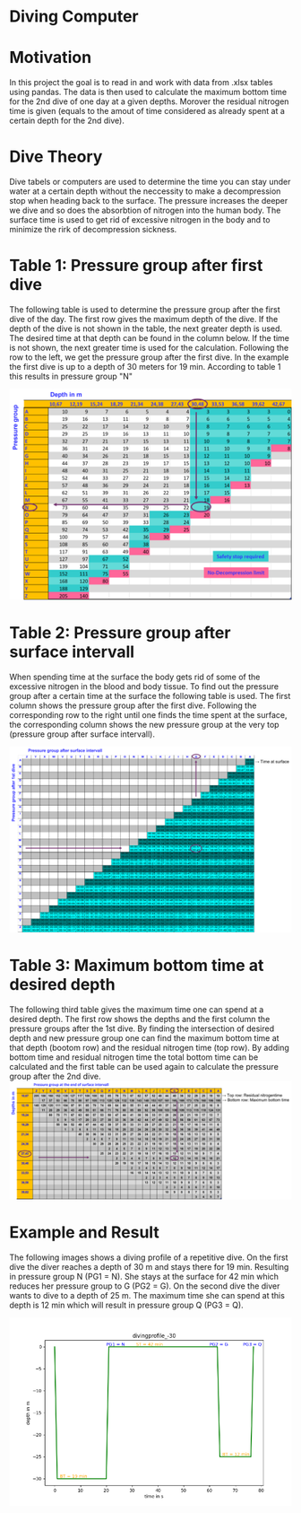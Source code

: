 # Diving Computer
# Motivation
In this project the goal is to read in and work with data from .xlsx tables using pandas. The data is then used to calculate the maximum bottom time for the 2nd dive of one day at a given depths. Morover the residual nitrogen time is given (equals to the amout of time considered as already spent at a certain depth for the 2nd dive).

# Dive Theory

Dive tabels or computers are used to determine the time you can stay under water at a certain depth without the neccessity to make a decompression stop when heading back to the surface.
The pressure increases the deeper we dive and so does the absorbtion of nitrogen into the human body. The surface time is used to get rid of excessive nitrogen in the body and to minimize the rirk of decompression sickness.
# Table 1: Pressure group after first dive
The following table is used to determine the pressure group after the first dive of the day. The first row gives the maximum depth of the dive.
If the depth of the dive is not shown in the table, the next greater depth is used. The desired time at that depth can be found in the column below.
If the time is not shown, the next greater time is used for the calculation. Following the row to the left, we get the pressure group after the first dive. In the example the first dive is up to a depth of 30 meters for 19 min. According to table 1 this results in pressure group "N"

![table1: pressure group after dive1](/divingComputer/Visualizations/table1Ex.png)
# Table 2: Pressure group after surface intervall
When spending time at the surface the body gets rid of some of the excessive nitrogen in the blood and body tissue. To find out the pressure group after a certain time at the surface the following table is used. The first column shows the pressure group after the first dive. Following the corresponding row to the right until one finds the time spent at the surface, the corresponding column shows the new pressure group at the very top (pressure group after surface intervall).

![table2: pressure group after surface time](/divingComputer/Visualizations/table2SurfaceTimeEx.png)
# Table 3: Maximum bottom time at desired depth
The following third table gives the maximum time one can spend at a desired depth. The first row shows the depths and the first column the pressure groups after the 1st dive. By finding the intersection of desired depth and new pressure group one can find the maximum bottom time at that depth (bootom row) and the residual nitrogen time (top row). 
By adding bottom time and  residual nitrogen time the  total bottom time can be calculated and the first table can be used again to calculate the pressure group after the 2nd dive.
![table3: maximum bottom time after surface intervall](/divingComputer/Visualizations/table3MaxBottomTimeEx.png)

# Example and Result
The following images shows a diving profile of a repetitive dive. On the first dive the diver reaches a depth of 30 m and stays there for 19 min. Resulting in  pressure group N (PG1 = N). She stays at the surface for 42 min which reduces her pressure group to G (PG2 = G). On the second dive the diver wants to dive to a depth of 25 m. The maximum time she can spend at this depth is 12 min which will result in pressure group Q (PG3 = Q).

![Alt text](/divingComputer/Visualizations/divingprofile_-30.png)